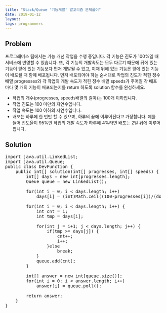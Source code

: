 ```yaml
---
title: "Stack/Queue '기능개발' 알고리즘 문제풀이"
date: 2019-01-12
layout:
tags: programmers
---
```


## Problem
프로그래머스 팀에서는 기능 개선 작업을 수행 중입니다. 각 기능은 진도가 100%일 때 서비스에 반영할 수 있습니다.
또, 각 기능의 개발속도는 모두 다르기 때문에 뒤에 있는 기능이 앞에 있는 기능보다 먼저 개발될 수 있고, 이때 뒤에 있는 기능은 앞에 있는 기능이 배포될 때 함께 배포됩니다.
먼저 배포되어야 하는 순서대로 작업의 진도가 적힌 정수 배열 progresses와 각 작업의 개발 속도가 적힌 정수 배열 speeds가 주어질 각 배포마다 몇 개의 기능이 배포되는지를 return 하도록 solution 함수를 완성하세요.

- 작업의 개수(progresses, speeds배열의 길이)는 100개 이하입니다.
- 작업 진도는 100 미만의 자연수입니다.
- 작업 속도는 100 이하의 자연수입니다.
- 배포는 하루에 한 번만 할 수 있으며, 하루의 끝에 이루어진다고 가정합니다. 예를 들어 진도율이 95%인 작업의 개발 속도가 하루에 4%라면 배포는 2일 뒤에 이루어집니다.

## Solution
<pre>
import java.util.LinkedList;
import java.util.Queue;
public class DevFunction {
	public int[] solution(int[] progresses, int[] speeds) {
        int[] days = new int[progresses.length];
        Queue<Integer> queue = new LinkedList();
        
        for(int i = 0; i < days.length; i++)
        	days[i] = (int)Math.ceil((100-progresses[i])/(double)speeds[i]);
        
        for(int i = 0; i < days.length; i++) {
        	int cnt = 1;
        	int tmp = days[i];
        	
        	for(int j = i+1; j < days.length; j++) {
        		if(tmp >= days[j]) {
        			cnt++;
        			i++;
        		}else
        			break;
        	}
        	queue.add(cnt);        	
        }
        
        int[] answer = new int[queue.size()];
        for(int i = 0; i < answer.length; i++)
        	answer[i] = queue.poll();
        	        
        return answer;
    }
}    
</pre>
